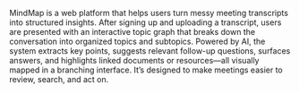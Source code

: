 MindMap is a web platform that helps users turn messy meeting transcripts into structured insights. After signing up and uploading a transcript, users are presented with an interactive topic graph that breaks down the conversation into organized topics and subtopics. Powered by AI, the system extracts key points, suggests relevant follow-up questions, surfaces answers, and highlights linked documents or resources—all visually mapped in a branching interface. It’s designed to make meetings easier to review, search, and act on.
